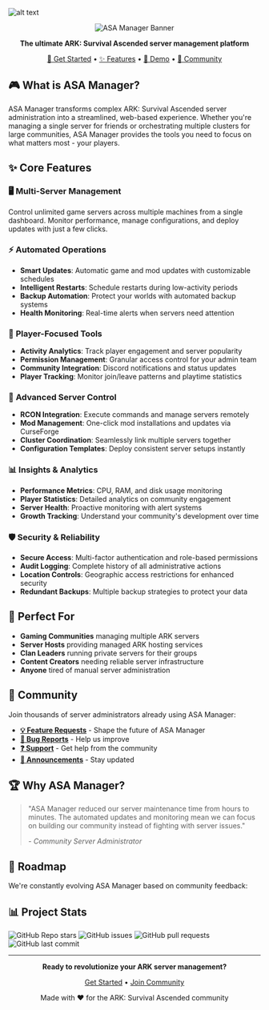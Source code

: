 ![alt text]([http://url/to/img.png](https://i.imgur.com/gnZ8VR6.png))

<div align="center">

![ASA Manager Banner](https://img.shields.io/badge/ASA%20Manager-Game%20Server%20Platform-blue?style=for-the-badge&logo=gamepad&logoColor=white)

**The ultimate ARK: Survival Ascended server management platform**

[🚀 Get Started](#-get-started) • [✨ Features](#-features) • [🎯 Demo](#-demo) • [💬 Community](#-community)

</div>

## 🎮 What is ASA Manager?

ASA Manager transforms complex ARK: Survival Ascended server administration into a streamlined, web-based experience. Whether you're managing a single server for friends or orchestrating multiple clusters for large communities, ASA Manager provides the tools you need to focus on what matters most - your players.

## ✨ Core Features

### 🖥️ **Multi-Server Management**
Control unlimited game servers across multiple machines from a single dashboard. Monitor performance, manage configurations, and deploy updates with just a few clicks.

### ⚡ **Automated Operations**
- **Smart Updates**: Automatic game and mod updates with customizable schedules
- **Intelligent Restarts**: Schedule restarts during low-activity periods
- **Backup Automation**: Protect your worlds with automated backup systems
- **Health Monitoring**: Real-time alerts when servers need attention

### 👥 **Player-Focused Tools**
- **Activity Analytics**: Track player engagement and server popularity
- **Permission Management**: Granular access control for your admin team
- **Community Integration**: Discord notifications and status updates
- **Player Tracking**: Monitor join/leave patterns and playtime statistics

### 🔧 **Advanced Server Control**
- **RCON Integration**: Execute commands and manage servers remotely
- **Mod Management**: One-click mod installations and updates via CurseForge
- **Cluster Coordination**: Seamlessly link multiple servers together
- **Configuration Templates**: Deploy consistent server setups instantly

### 📊 **Insights & Analytics**
- **Performance Metrics**: CPU, RAM, and disk usage monitoring
- **Player Statistics**: Detailed analytics on community engagement
- **Server Health**: Proactive monitoring with alert systems
- **Growth Tracking**: Understand your community's development over time

### 🛡️ **Security & Reliability**
- **Secure Access**: Multi-factor authentication and role-based permissions
- **Audit Logging**: Complete history of all administrative actions
- **Location Controls**: Geographic access restrictions for enhanced security
- **Redundant Backups**: Multiple backup strategies to protect your data

## 🎯 Perfect For

- **Gaming Communities** managing multiple ARK servers
- **Server Hosts** providing managed ARK hosting services
- **Clan Leaders** running private servers for their groups
- **Content Creators** needing reliable server infrastructure
- **Anyone** tired of manual server administration


## 💬 Community

Join thousands of server administrators already using ASA Manager:

- **[💡 Feature Requests](https://github.com/asamanager/community/discussions/categories/suggestions)** - Shape the future of ASA Manager
- **[🐛 Bug Reports](https://github.com/asamanager/community/issues)** - Help us improve
- **[❓ Support](https://github.com/asamanager/community/discussions/categories/support)** - Get help from the community
- **[📢 Announcements](https://github.com/asamanager/community/discussions/categories/announcements)** - Stay updated

## 🏆 Why ASA Manager?

> "ASA Manager reduced our server maintenance time from hours to minutes. The automated updates and monitoring mean we can focus on building our community instead of fighting with server issues."
>
> *- Community Server Administrator*

## 🔮 Roadmap

We're constantly evolving ASA Manager based on community feedback:
 
## 📊 Project Stats

![GitHub Repo stars](https://img.shields.io/github/stars/asamanager/asamanager?style=social)
![GitHub issues](https://img.shields.io/github/issues/asamanager/asamanager)
![GitHub pull requests](https://img.shields.io/github/issues-pr/asamanager/asamanager)
![GitHub last commit](https://img.shields.io/github/last-commit/asamanager/asamanager)


---

<div align="center">

**Ready to revolutionize your ARK server management?**

[Get Started](https://github.com/asamanager/asamanager) • [Join Community](https://github.com/asamanager/community)

Made with ❤️ for the ARK: Survival Ascended community

</div>
